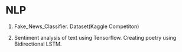 # NLP
1. Fake_News_Classifier. Dataset(Kaggle Competiton)

2. Sentiment analysis of text using Tensorflow.
     Creating poetry using Bidirectional LSTM.

